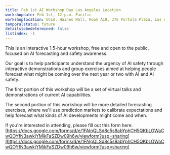 ```yaml
---
title: Feb 1st AI Workshop Day Los Angeles Location
workshopdate: Feb 1st, 12 p.m. Pacific
workshoplocation: UCLA, Haines Hall, Room A18, 375 Portola Plaza, Los Angeles, CA 90095 Los Angeles, CA 90095
temporalstatus: future
detailstobedetermined: false
listindex: -1
---
```


This is an interactive 1.5-hour workshop, free and open to the public, focused
on AI forecasting and safety awareness.

Our goal is to help participants understand the urgency of AI safety through
interactive demonstrations and group exercises aimed at helping people forecast
what might be coming over the next year or two with AI and AI safety.

The first portion of this workshop will be a set of virtual talks and
demonstrations of current AI capabilities.

The second portion of this workshop will be more detailed forecasting exercises,
where we'll use prediction markets to calibrate expectations and help
forecast what kinds of AI developments might come and when.

If you're interested in attending, please fill out this form here:
[https://docs.google.com/forms/d/e/1FAIpQLSd8c5s8abYphCH5QKbLOWaCwQOYfN3awkjYMikFaSZDw09h6w/viewform?usp=sharing](https://docs.google.com/forms/d/e/1FAIpQLSd8c5s8abYphCH5QKbLOWaCwQOYfN3awkjYMikFaSZDw09h6w/viewform?usp=sharing)
